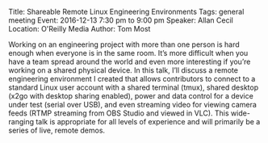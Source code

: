 Title: Shareable Remote Linux Engineering Environments
Tags: general meeting
Event: 2016-12-13 7:30 pm to 9:00 pm
Speaker: Allan Cecil
Location: O'Reilly Media
Author: Tom Most

Working on an engineering project with more than one person is hard enough when everyone is in the same room.
It’s more difficult when you have a team spread around the world and even more interesting if you’re working on a shared physical device.
In this talk, I’ll discuss a remote engineering environment I created that allows contributors to connect to a standard Linux user account with a shared terminal (tmux), shared desktop (x2go with desktop sharing enabled), power and data control for a device under test (serial over USB), and even streaming video for viewing camera feeds (RTMP streaming from OBS Studio and viewed in VLC).
This wide-ranging talk is appropriate for all levels of experience and will primarily be a series of live, remote demos.
